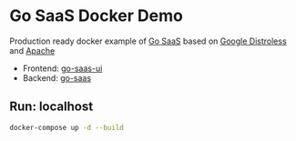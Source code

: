 # Go SaaS Docker Demo

Production ready docker example of [Go SaaS](https://github.com/go-saas) based on [Google Distroless](https://github.com/GoogleContainerTools/distroless) and [Apache](https://hub.docker.com/_/httpd) 

- Frontend: [go-saas-ui](https://github.com/go-saas/go-saas-ui)
- Backend: [go-saas](https://github.com/go-saas/go-saas)

## Run: localhost

```bash
docker-compose up -d --build
```